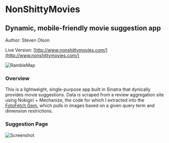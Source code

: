 # NonShittyMovies
## Dynamic, mobile-friendly movie suggestion app

Author: Steven Olson

Live Version: [http://www.nonshittymovies.com/](http://www.nonshittymovies.com/)  
  
![RambleMap](http://g.recordit.co/75PxAkj6hv.gif)

### Overview

This is a lightweight, single-purpose app built in Sinatra that dynically provides movie suggestions. Data is scraped from a review aggregation site using Nokigiri + Mechanize, the code for which I extracted into the [FotoFetch Gem](https://github.com/SteveOscar/fotofetch), which pulls in images based on a given query term and dimension restrictions. 

### Suggestion Page

![Screenshot](http://i.imgur.com/jEJI9Uo.png)

